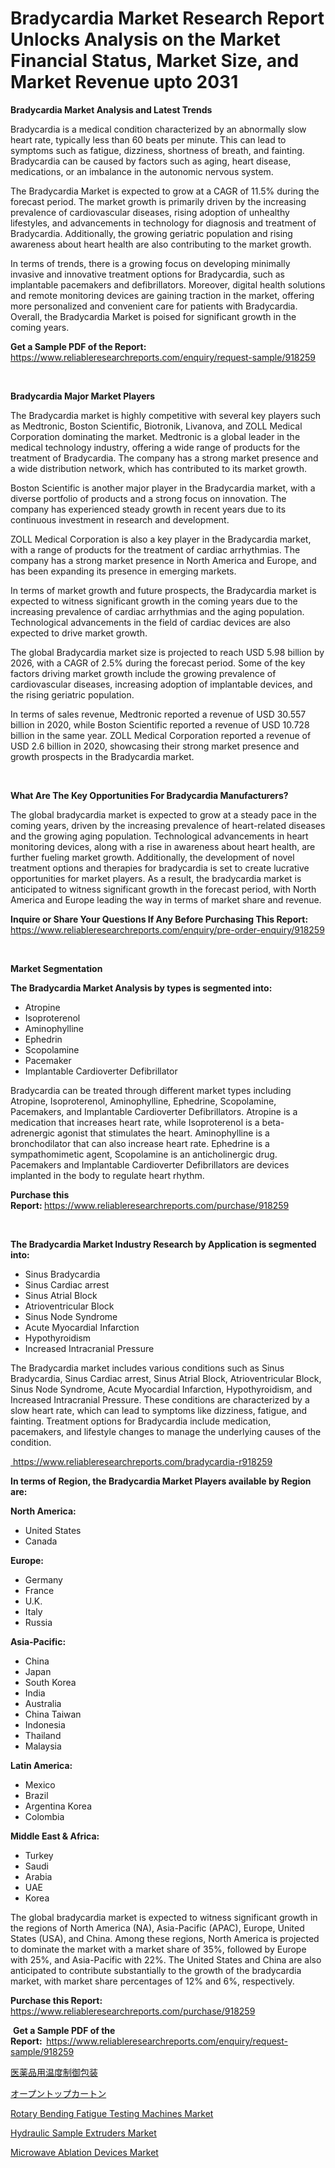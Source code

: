 <p><h1>Bradycardia Market Research Report Unlocks Analysis on the Market Financial Status, Market Size, and Market Revenue upto 2031</h1></p><p><strong>Bradycardia Market Analysis and Latest Trends</strong></p>
<p><p>Bradycardia is a medical condition characterized by an abnormally slow heart rate, typically less than 60 beats per minute. This can lead to symptoms such as fatigue, dizziness, shortness of breath, and fainting. Bradycardia can be caused by factors such as aging, heart disease, medications, or an imbalance in the autonomic nervous system.</p><p>The Bradycardia Market is expected to grow at a CAGR of 11.5% during the forecast period. The market growth is primarily driven by the increasing prevalence of cardiovascular diseases, rising adoption of unhealthy lifestyles, and advancements in technology for diagnosis and treatment of Bradycardia. Additionally, the growing geriatric population and rising awareness about heart health are also contributing to the market growth.</p><p>In terms of trends, there is a growing focus on developing minimally invasive and innovative treatment options for Bradycardia, such as implantable pacemakers and defibrillators. Moreover, digital health solutions and remote monitoring devices are gaining traction in the market, offering more personalized and convenient care for patients with Bradycardia. Overall, the Bradycardia Market is poised for significant growth in the coming years.</p></p>
<p><strong>Get a Sample PDF of the Report:&nbsp;</strong> <a href="https://www.reliableresearchreports.com/enquiry/request-sample/918259">https://www.reliableresearchreports.com/enquiry/request-sample/918259</a></p>
<p>&nbsp;</p>
<p><strong>Bradycardia Major Market Players</strong></p>
<p><p>The Bradycardia market is highly competitive with several key players such as Medtronic, Boston Scientific, Biotronik, Livanova, and ZOLL Medical Corporation dominating the market. Medtronic is a global leader in the medical technology industry, offering a wide range of products for the treatment of Bradycardia. The company has a strong market presence and a wide distribution network, which has contributed to its market growth.</p><p>Boston Scientific is another major player in the Bradycardia market, with a diverse portfolio of products and a strong focus on innovation. The company has experienced steady growth in recent years due to its continuous investment in research and development.</p><p>ZOLL Medical Corporation is also a key player in the Bradycardia market, with a range of products for the treatment of cardiac arrhythmias. The company has a strong market presence in North America and Europe, and has been expanding its presence in emerging markets.</p><p>In terms of market growth and future prospects, the Bradycardia market is expected to witness significant growth in the coming years due to the increasing prevalence of cardiac arrhythmias and the aging population. Technological advancements in the field of cardiac devices are also expected to drive market growth.</p><p>The global Bradycardia market size is projected to reach USD 5.98 billion by 2026, with a CAGR of 2.5% during the forecast period. Some of the key factors driving market growth include the growing prevalence of cardiovascular diseases, increasing adoption of implantable devices, and the rising geriatric population.</p><p>In terms of sales revenue, Medtronic reported a revenue of USD 30.557 billion in 2020, while Boston Scientific reported a revenue of USD 10.728 billion in the same year. ZOLL Medical Corporation reported a revenue of USD 2.6 billion in 2020, showcasing their strong market presence and growth prospects in the Bradycardia market.</p></p>
<p>&nbsp;</p>
<p><strong>What Are The Key Opportunities For Bradycardia Manufacturers?</strong></p>
<p><p>The global bradycardia market is expected to grow at a steady pace in the coming years, driven by the increasing prevalence of heart-related diseases and the growing aging population. Technological advancements in heart monitoring devices, along with a rise in awareness about heart health, are further fueling market growth. Additionally, the development of novel treatment options and therapies for bradycardia is set to create lucrative opportunities for market players. As a result, the bradycardia market is anticipated to witness significant growth in the forecast period, with North America and Europe leading the way in terms of market share and revenue.</p></p>
<p><strong>Inquire or Share Your Questions If Any Before Purchasing This Report:</strong> <a href="https://www.reliableresearchreports.com/enquiry/pre-order-enquiry/918259">https://www.reliableresearchreports.com/enquiry/pre-order-enquiry/918259</a></p>
<p>&nbsp;</p>
<p><strong>Market Segmentation</strong></p>
<p><strong>The Bradycardia Market Analysis by types is segmented into:</strong></p>
<p><ul><li>Atropine</li><li>Isoproterenol</li><li>Aminophylline</li><li>Ephedrin</li><li>Scopolamine</li><li>Pacemaker</li><li>Implantable Cardioverter Defibrillator</li></ul></p>
<p><p>Bradycardia can be treated through different market types including Atropine, Isoproterenol, Aminophylline, Ephedrine, Scopolamine, Pacemakers, and Implantable Cardioverter Defibrillators. Atropine is a medication that increases heart rate, while Isoproterenol is a beta-adrenergic agonist that stimulates the heart. Aminophylline is a bronchodilator that can also increase heart rate. Ephedrine is a sympathomimetic agent, Scopolamine is an anticholinergic drug. Pacemakers and Implantable Cardioverter Defibrillators are devices implanted in the body to regulate heart rhythm.</p></p>
<p><strong>Purchase this Report:&nbsp;</strong><a href="https://www.reliableresearchreports.com/purchase/918259">https://www.reliableresearchreports.com/purchase/918259</a></p>
<p>&nbsp;</p>
<p><strong>The Bradycardia Market Industry Research by Application is segmented into:</strong></p>
<p><ul><li>Sinus Bradycardia</li><li>Sinus Cardiac arrest</li><li>Sinus Atrial Block</li><li>Atrioventricular Block</li><li>Sinus Node Syndrome</li><li>Acute Myocardial Infarction</li><li>Hypothyroidism</li><li>Increased Intracranial Pressure</li></ul></p>
<p><p>The Bradycardia market includes various conditions such as Sinus Bradycardia, Sinus Cardiac arrest, Sinus Atrial Block, Atrioventricular Block, Sinus Node Syndrome, Acute Myocardial Infarction, Hypothyroidism, and Increased Intracranial Pressure. These conditions are characterized by a slow heart rate, which can lead to symptoms like dizziness, fatigue, and fainting. Treatment options for Bradycardia include medication, pacemakers, and lifestyle changes to manage the underlying causes of the condition.</p></p>
<p><a href="https://www.reliableresearchreports.com/bradycardia-r918259">&nbsp;https://www.reliableresearchreports.com/bradycardia-r918259</a></p>
<p><strong>In terms of Region, the Bradycardia Market Players available by Region are:</strong></p>
<p>
    <p> <strong> North America: </strong>
        <ul>
            <li>United States</li>
            <li>Canada</li>
        </ul>
        </p> 
    <p> <strong> Europe: </strong>
        <ul>
            <li>Germany</li>
            <li>France</li>
            <li>U.K.</li>
            <li>Italy</li>
            <li>Russia</li>
        </ul>
        </p> 
    <p> <strong> Asia-Pacific: </strong>
        <ul>
            <li>China</li>
            <li>Japan</li>
            <li>South Korea</li>
            <li>India</li>
            <li>Australia</li>
            <li>China Taiwan</li>
            <li>Indonesia</li>
            <li>Thailand</li>
            <li>Malaysia</li>
        </ul>
        </p> 
    <p> <strong> Latin America: </strong>
        <ul>
            <li>Mexico</li>
            <li>Brazil</li>
            <li>Argentina Korea</li>
            <li>Colombia</li>
        </ul>
        </p> 
    <p> <strong> Middle East & Africa: </strong>
        <ul>
            <li>Turkey</li>
            <li>Saudi</li>
            <li>Arabia</li>
            <li>UAE</li>
            <li>Korea</li>
        </ul>
    </p>
    </p>
<p><p>The global bradycardia market is expected to witness significant growth in the regions of North America (NA), Asia-Pacific (APAC), Europe, United States (USA), and China. Among these regions, North America is projected to dominate the market with a market share of 35%, followed by Europe with 25%, and Asia-Pacific with 22%. The United States and China are also anticipated to contribute substantially to the growth of the bradycardia market, with market share percentages of 12% and 6%, respectively.</p></p>
<p><strong>Purchase this Report: </strong><a href="https://www.reliableresearchreports.com/purchase/918259">https://www.reliableresearchreports.com/purchase/918259</a></p>
<p>&nbsp;<strong>Get a Sample PDF of the Report:&nbsp;&nbsp;</strong><a href="https://www.reliableresearchreports.com/enquiry/request-sample/918259">https://www.reliableresearchreports.com/enquiry/request-sample/918259</a></p>
<p><strong></strong></p>
<p><p><a href="https://github.com/charm854/Market-Research-Report-List-2/blob/main/5340571172453.md">医薬品用温度制御包装</a></p><p><a href="https://github.com/MacyOrn/Market-Research-Report-List-1/blob/main/6689190172454.md">オープントップカートン</a></p><p><a href="https://www.linkedin.com/pulse/rotary-bending-fatigue-testing-machines-market-global-regional-ap6rf?trackingId=noPivNy9vOWj02xJBKg7dQ%3D%3D">Rotary Bending Fatigue Testing Machines Market</a></p><p><a href="https://www.linkedin.com/pulse/global-hydraulic-sample-extruders-market-sector-types-applications-j6ssf?trackingId=FNChT%2F3V10%2BE%2FcHLycH36Q%3D%3D">Hydraulic Sample Extruders Market</a></p><p><a href="https://github.com/Hunterico88/Market-Research-Report-List-1/blob/main/microwave-ablation-devices-market.md">Microwave Ablation Devices Market</a></p></p>